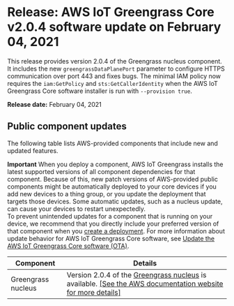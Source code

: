 # Release: AWS IoT Greengrass Core v2\.0\.4 software update on February 04, 2021<a name="greengrass-release-2021-02-04"></a>

This release provides version 2\.0\.4 of the Greengrass nucleus component\. It includes the new `greengrassDataPlanePort` parameter to configure HTTPS communication over port 443 and fixes bugs\. The minimal IAM policy now requires the `iam:GetPolicy` and `sts:GetCallerIdentity` when the AWS IoT Greengrass Core software installer is run with `--provision true`\.

**Release date:** February 04, 2021



## Public component updates<a name="greengrass-2021-02-04-components"></a>

The following table lists AWS\-provided components that include new and updated features\. 

**Important**  <a name="component-patch-update-note"></a>
<a name="component-patch-update"></a>When you deploy a component, AWS IoT Greengrass installs the latest supported versions of all component dependencies for that component\. Because of this, new patch versions of AWS\-provided public components might be automatically deployed to your core devices if you add new devices to a thing group, or you update the deployment that targets those devices\. Some automatic updates, such as a nucleus update, can cause your devices to restart unexpectedly\.   
<a name="component-version-pinning"></a>To prevent unintended updates for a component that is running on your device, we recommend that you directly include your preferred version of that component when you [create a deployment](create-deployments.md)\. For more information about update behavior for AWS IoT Greengrass Core software, see [Update the AWS IoT Greengrass Core software \(OTA\)](update-greengrass-core-v2.md)\.


| **Component** | **Details** | 
| --- | --- | 
| Greengrass nucleus | Version 2\.0\.4 of the [Greengrass nucleus](greengrass-nucleus-component.md) is available\. <a name="changelog-nucleus-2.0.4"></a>[\[See the AWS documentation website for more details\]](http://docs.aws.amazon.com/greengrass/v2/developerguide/greengrass-release-2021-02-04.html)  | 